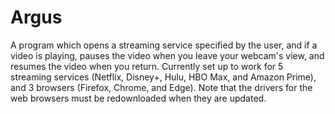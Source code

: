 # Argus
 A program which opens a streaming service specified by the user, and if a video is playing,
 pauses the video when you leave your webcam's view, and resumes the video when you return.
 Currently set up to work for 5 streaming services (Netflix, Disney+, Hulu, HBO Max, and
 Amazon Prime), and 3 browsers (Firefox, Chrome, and Edge). Note that the drivers for the
 web browsers must be redownloaded when they are updated.

